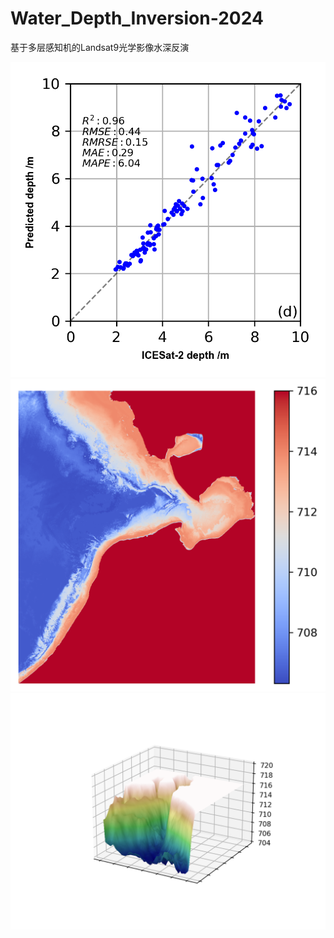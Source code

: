 # Water_Depth_Inversion-2024
 基于多层感知机的Landsat9光学影像水深反演

![Valid_fig.png](README.image%2FValid_fig.png)
![waterdepth.png](README.image%2Fwaterdepth.png)
![3dfig.png](README.image%2F3dfig.png)
